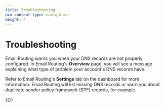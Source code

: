 ```yaml
---
title: Troubleshooting
pcx-content-type: navigation
weight: 4
---
```


# Troubleshooting

Email Routing warns you when your DNS records are not properly configured. In Email Routing's **Overview** page, you will see a message explaining what type of problem your account's DNS records have.

Refer to Email Routing's **Settings** tab on the dashboard for more information. Email Routing will list missing DNS records or warn you about duplicate sender policy framework (SPF) records, for example.

{{<directory-listing>}}